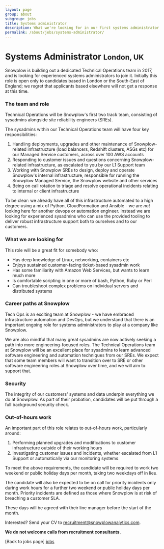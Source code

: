 ```yaml
---
layout: page
group: about
subgroup: jobs
title: Systems administrator
description: What we're looking for in our first systems administrator
permalink: /about/jobs/systems-administrator/
---
```


<h1>Systems Administrator <small>London, UK</small></h1>

Snowplow is building out a dedicated Technical Operations team in 2017, and is looking for experienced systems administrators to join it. Initially this role is open only to candidates based in London or the South-East of England; we regret that applicants based elsewhere will not get a response at this time.

### The team and role

Technical Operations will be Snowplow's first two track team, consisting of sysadmins alongside site reliability engineers (SREs).

The sysadmins within our Technical Operations team will have four key responsibilities:

 1. Handling deployments, upgrades and other maintenance of Snowplow-related infrastructure (load balancers, Redshift clusters, ASGs etc) for our Managed Service customers, across over 100 AWS accounts
 2. Responding to customer issues and questions concerning Snowplow-related infrastructure, as escalated to you by our L1 Support team
 3. Working with Snowplow SREs to design, deploy and operate Snowplow's internal infrastructure, responsible for running the Snowplow Managed Service, the Snowplow website and other services
 4. Being on call rotation to triage and resolve operational incidents relating to internal or client infrastructure

To be clear: we already have all of this infrastructure automated to a high degree using a mix of Python, CloudFormation and Ansible - we are *not* looking here for another devops or automation engineer. Instead we are looking for experienced sysadmins who can use the provided tooling to deliver robust infrastructure support both to ourselves and to our customers.

### What we are looking for

This role will be a great fit for somebody who:

* Has deep knowledge of Linux, networking, containers etc
* Enjoys sustained customer-facing ticket-based sysadmin work
* Has some familiarity with Amazon Web Services, but wants to learn much more
* Is comfortable scripting in one or more of bash, Python, Ruby or Perl
* Can troubleshoot complex problems on individual servers and distributed systems

### Career paths at Snowplow

Tech Ops is an exciting team at Snowplow - we have embraced infrastructure automation and DevOps, but we understand that there is an important ongoing role for systems administrators to play at a company like Snowplow.

We are also mindful that many great sysadmins are now actively seeking a path into more engineering-focused roles. The Technical Operations team at Snowplow will be an excellent place for sysadmins to learn advanced software engineering and automation techniques from our SREs. We expect that some team members will want to transition over to SRE or other software engineering roles at Snowplow over time, and we will aim to support that.

### Security

The integrity of our customers' systems and data underpin everything we do at Snowplow. As part of their probation, candidates will be put through a full background security check.

### Out-of-hours work

An important part of this role relates to out-of-hours work, particularly around:

 1. Performing planned upgrades and modifications to customer infrastructure outside of their working hours
 2. Investigating customer issues and incidents, whether escalated from L1 Support or automatically via our monitoring systems

To meet the above requirements, the candidate will be required to work two weekend or public holiday days per month, taking two weekdays off in lieu.

The candidate will also be expected to be on call for priority incidents only during work hours for a further two weekend or public holiday days per month. Priority incidents are defined as those where Snowplow is at risk of breaching a customer SLA.

These days will be agreed with their line manager before the start of the month.

Interested? Send your CV to recruitment@snowplowanalytics.com.

<strong>We do not welcome calls from recruitment consultants.</strong>

[Back to jobs page] [jobs]

[jobs]: /about/jobs.html
